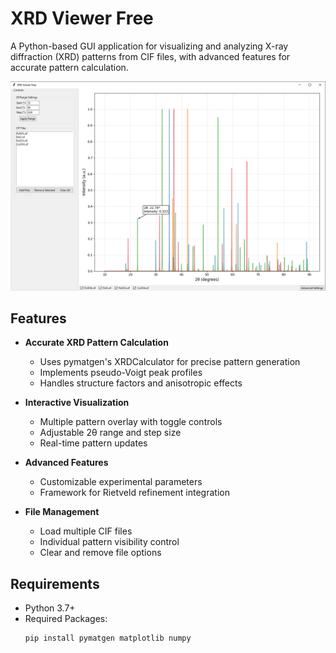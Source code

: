 # XRD Viewer Free

A Python-based GUI application for visualizing and analyzing X-ray diffraction (XRD) patterns from CIF files, with advanced features for accurate pattern calculation.

![XRD Viewer Screenshot](image.png)

## Features

- **Accurate XRD Pattern Calculation**
  - Uses pymatgen's XRDCalculator for precise pattern generation
  - Implements pseudo-Voigt peak profiles
  - Handles structure factors and anisotropic effects

- **Interactive Visualization**
  - Multiple pattern overlay with toggle controls
  - Adjustable 2θ range and step size
  - Real-time pattern updates

- **Advanced Features**
  - Customizable experimental parameters
  - Framework for Rietveld refinement integration

- **File Management**
  - Load multiple CIF files
  - Individual pattern visibility control
  - Clear and remove file options

## Requirements

- Python 3.7+
- Required Packages:
  ```bash
  pip install pymatgen matplotlib numpy